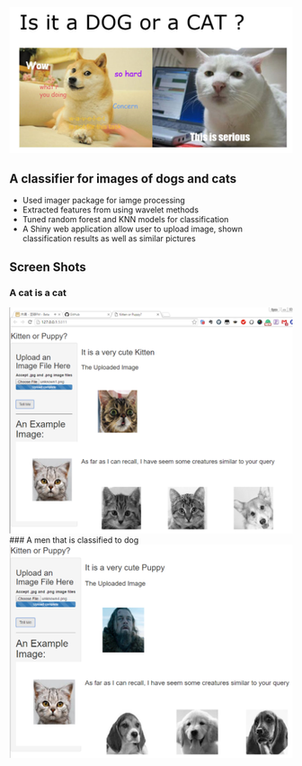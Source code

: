 <img src = "banner.png">

## A classifier for images of dogs and cats   
+ Used imager package for iamge processing   
+ Extracted features from using wavelet methods   
+ Tuned random forest and KNN models for classification   
+ A Shiny web application allow user to upload image, shown classification results as well as similar pictures   

## Screen Shots
### A cat is a cat    
<img src = "UIdemo1.png">
### A men that is classified to dog    
<img src = "UIdemo2.png">
